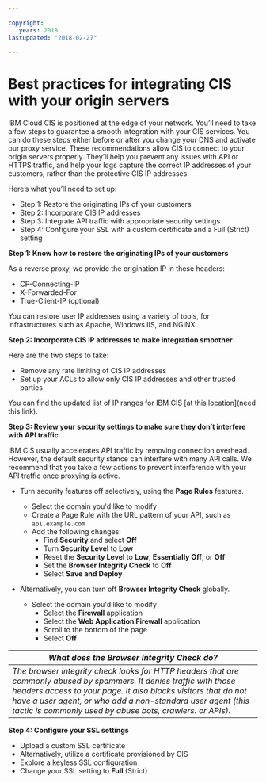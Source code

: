 ```yaml
---
  
copyright:
   years: 2018
lastupdated: "2018-02-27"
 
---
```



# Best practices for integrating CIS with your origin servers

IBM Cloud CIS is positioned at the edge of your network. You’ll need to take a few steps to guarantee a smooth integration with your CIS services. You can do these steps either before or after you change your DNS and activate our proxy service. These recommendations allow CIS to connect to your origin servers properly. They’ll help you prevent any issues with API or HTTPS traffic, and help your logs capture the correct IP addresses of your customers, rather than the protective CIS IP addresses.

Here’s what you’ll need to set up:

 * Step 1: Restore the originating IPs of your customers
 * Step 2: Incorporate CIS IP addresses
 * Step 3: Integrate API traffic with appropriate security settings
 * Step 4: Configure your SSL with a custom certificate and a Full (Strict) setting

**Step 1: Know how to restore the originating IPs of your customers**

As a reverse proxy, we provide the origination IP in these headers:

  * CF-Connecting-IP
  *  X-Forwarded-For
  * True-Client-IP (optional)

You can restore user IP addresses using a variety of tools, for infrastructures such as Apache, Windows IIS, and NGINX.

**Step 2: Incorporate CIS IP addresses to make integration smoother**

Here are the two steps to take:

  * Remove any rate limiting of CIS IP addresses
  * Set up your ACLs to allow only CIS IP addresses and other trusted parties

You can find the updated list of IP ranges for IBM CIS [at this location](need this link).

**Step 3: Review your security settings to make sure they don’t interfere with API traffic**

IBM CIS usually accelerates API traffic by removing connection overhead. However, the default security stance can interfere with many API calls. We recommend that you take a few actions to prevent interference with your API traffic once proxying is active.

 * Turn security features off selectively, using the **Page Rules** features.
 
   * Select the domain you'd like to modify
   * Create a Page Rule with the URL pattern of your API, such as `api.example.com`
   * Add the following changes:
      * Find **Security** and select **Off**
      * Turn **Security Level** to **Low**
      * Reset the **Security Level** to **Low**, **Essentially Off**, or **Off**
      * Set the **Browser Integrity Check** to **Off**
      * Select **Save and Deploy**

 * Alternatively, you can turn off **Browser Integrity Check** globally.
   * Select the domain you'd like to modify
     * Select the **Firewall** application
     * Select the **Web Application Firewall** application
     * Scroll to the bottom of the page
     * Select **Off**

| *What does the Browser Integrity Check do?* | 
|------------------------------------------------|
| *The browser integrity check looks for HTTP headers that are commonly abused by spammers. It denies traffic with those headers access to your page. It also blocks visitors that do not have a user agent, or who add a non-standard user agent (this tactic is commonly used by abuse bots, crawlers. or APIs).* |

**Step 4: Configure your SSL settings**

 * Upload a custom SSL certificate
 * Alternatively, utilize a certificate provisioned by CIS
 * Explore a keyless SSL configuration
 * Change your SSL setting to **Full** (Strict)

